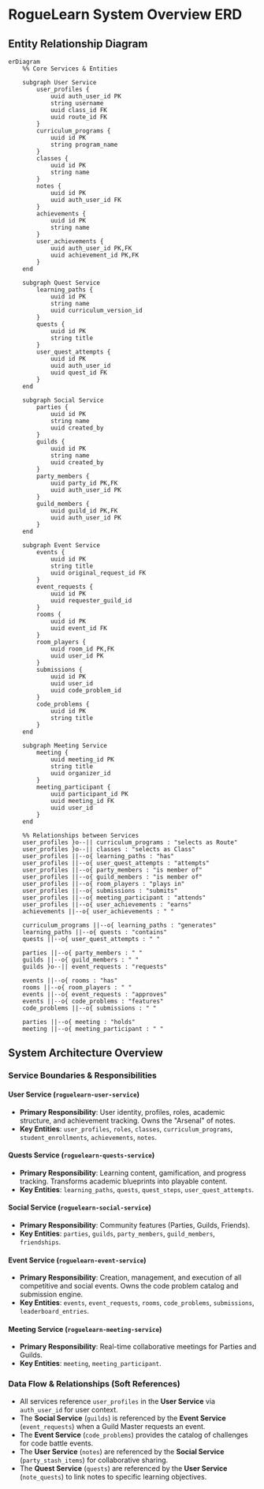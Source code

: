 # RogueLearn System Overview ERD

## Entity Relationship Diagram

```mermaid
erDiagram
    %% Core Services & Entities

    subgraph User Service
        user_profiles {
            uuid auth_user_id PK
            string username
            uuid class_id FK
            uuid route_id FK
        }
        curriculum_programs {
            uuid id PK
            string program_name
        }
        classes {
            uuid id PK
            string name
        }
        notes {
            uuid id PK
            uuid auth_user_id FK
        }
        achievements {
            uuid id PK
            string name
        }
        user_achievements {
            uuid auth_user_id PK,FK
            uuid achievement_id PK,FK
        }
    end

    subgraph Quest Service
        learning_paths {
            uuid id PK
            string name
            uuid curriculum_version_id
        }
        quests {
            uuid id PK
            string title
        }
        user_quest_attempts {
            uuid id PK
            uuid auth_user_id
            uuid quest_id FK
        }
    end

    subgraph Social Service
        parties {
            uuid id PK
            string name
            uuid created_by
        }
        guilds {
            uuid id PK
            string name
            uuid created_by
        }
        party_members {
            uuid party_id PK,FK
            uuid auth_user_id PK
        }
        guild_members {
            uuid guild_id PK,FK
            uuid auth_user_id PK
        }
    end

    subgraph Event Service
        events {
            uuid id PK
            string title
            uuid original_request_id FK
        }
        event_requests {
            uuid id PK
            uuid requester_guild_id
        }
        rooms {
            uuid id PK
            uuid event_id FK
        }
        room_players {
            uuid room_id PK,FK
            uuid user_id PK
        }
        submissions {
            uuid id PK
            uuid user_id
            uuid code_problem_id
        }
        code_problems {
            uuid id PK
            string title
        }
    end

    subgraph Meeting Service
        meeting {
            uuid meeting_id PK
            string title
            uuid organizer_id
        }
        meeting_participant {
            uuid participant_id PK
            uuid meeting_id FK
            uuid user_id
        }
    end

    %% Relationships between Services
    user_profiles }o--|| curriculum_programs : "selects as Route"
    user_profiles }o--|| classes : "selects as Class"
    user_profiles ||--o{ learning_paths : "has"
    user_profiles ||--o{ user_quest_attempts : "attempts"
    user_profiles ||--o{ party_members : "is member of"
    user_profiles ||--o{ guild_members : "is member of"
    user_profiles ||--o{ room_players : "plays in"
    user_profiles ||--o{ submissions : "submits"
    user_profiles ||--o{ meeting_participant : "attends"
    user_profiles ||--o{ user_achievements : "earns"
    achievements ||--o{ user_achievements : " "
    
    curriculum_programs ||--o{ learning_paths : "generates"
    learning_paths ||--o{ quests : "contains"
    quests ||--o{ user_quest_attempts : " "

    parties ||--o{ party_members : " "
    guilds ||--o{ guild_members : " "
    guilds }o--|| event_requests : "requests"

    events ||--o{ rooms : "has"
    rooms ||--o{ room_players : " "
    events ||--o{ event_requests : "approves"
    events ||--o{ code_problems : "features"
    code_problems ||--o{ submissions : " "

    parties ||--o{ meeting : "holds"
    meeting ||--o{ meeting_participant : " "
```

## System Architecture Overview

### Service Boundaries & Responsibilities

#### **User Service** (`roguelearn-user-service`)
- **Primary Responsibility**: User identity, profiles, roles, academic structure, and achievement tracking. Owns the "Arsenal" of notes.
- **Key Entities**: `user_profiles`, `roles`, `classes`, `curriculum_programs`, `student_enrollments`, `achievements`, `notes`.

#### **Quests Service** (`roguelearn-quests-service`)
- **Primary Responsibility**: Learning content, gamification, and progress tracking. Transforms academic blueprints into playable content.
- **Key Entities**: `learning_paths`, `quests`, `quest_steps`, `user_quest_attempts`.

#### **Social Service** (`roguelearn-social-service`)
- **Primary Responsibility**: Community features (Parties, Guilds, Friends).
- **Key Entities**: `parties`, `guilds`, `party_members`, `guild_members`, `friendships`.

#### **Event Service** (`roguelearn-event-service`)
- **Primary Responsibility**: Creation, management, and execution of all competitive and social events. Owns the code problem catalog and submission engine.
- **Key Entities**: `events`, `event_requests`, `rooms`, `code_problems`, `submissions`, `leaderboard_entries`.

#### **Meeting Service** (`roguelearn-meeting-service`)
- **Primary Responsibility**: Real-time collaborative meetings for Parties and Guilds.
- **Key Entities**: `meeting`, `meeting_participant`.

### Data Flow & Relationships (Soft References)
-   All services reference `user_profiles` in the **User Service** via `auth_user_id` for user context.
-   The **Social Service** (`guilds`) is referenced by the **Event Service** (`event_requests`) when a Guild Master requests an event.
-   The **Event Service** (`code_problems`) provides the catalog of challenges for code battle events.
-   The **User Service** (`notes`) are referenced by the **Social Service** (`party_stash_items`) for collaborative sharing.
-   The **Quest Service** (`quests`) are referenced by the **User Service** (`note_quests`) to link notes to specific learning objectives.
